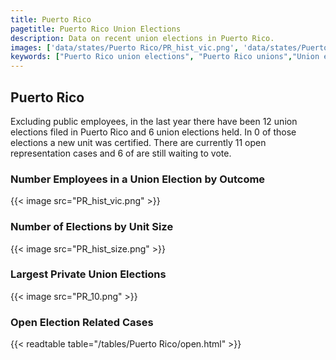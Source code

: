 ```yaml
---
title: Puerto Rico
pagetitle: Puerto Rico Union Elections
description: Data on recent union elections in Puerto Rico.
images: ['data/states/Puerto Rico/PR_hist_vic.png', 'data/states/Puerto Rico/PR_hist_size.png', 'data/states/Puerto Rico/PR_10.png']
keywords: ["Puerto Rico union elections", "Puerto Rico unions","Union elections"]
---
```

##  Puerto Rico

Excluding public employees, in the last year there have been 12 union elections filed in Puerto Rico and 6 union elections held. In 0 of those elections a new unit was certified. There are currently 11 open representation cases and 6 of are still waiting to vote.

### Number Employees in a Union Election by Outcome
{{< image src="PR_hist_vic.png" >}}

### Number of Elections by Unit Size
{{< image src="PR_hist_size.png" >}}

### Largest Private Union Elections
{{< image src="PR_10.png" >}}

### Open Election Related Cases
{{< readtable table="/tables/Puerto Rico/open.html" >}}

